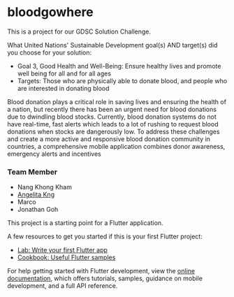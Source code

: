 # bloodgowhere

This is a project for our GDSC Solution Challenge.

What United Nations' Sustainable Development goal(s) AND target(s) did you choose for your solution: 
- Goal 3, Good Health and Well-Being: Ensure healthy lives and promote well being for all and for all ages
- Targets: Those who are physically able to donate blood, and people who are interested in donating blood

 Blood donation plays a critical role in saving lives and ensuring the health of a nation, but recently there has been an urgent need for blood donations due to dwindling blood stocks. Currently, blood donation systems do not have real-time, fast alerts which leads to a lot of rushing to request blood donations when stocks are dangerously low. To address these challenges and create a more active and responsive blood donation community in countries, a comprehensive mobile application combines donor awareness, emergency alerts and incentives

### Team Member
- Nang Khong Kham
- [Angelita Kng](https://www.linkedin.com/in/angelitakng/)
- Marco
- Jonathan Goh

This project is a starting point for a Flutter application.

A few resources to get you started if this is your first Flutter project:

- [Lab: Write your first Flutter app](https://docs.flutter.dev/get-started/codelab)
- [Cookbook: Useful Flutter samples](https://docs.flutter.dev/cookbook)

For help getting started with Flutter development, view the
[online documentation](https://docs.flutter.dev/), which offers tutorials,
samples, guidance on mobile development, and a full API reference.

